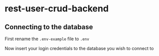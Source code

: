 # rest-user-crud-backend

## Connecting to the database
First rename the `.env-example` file to `.env`

Now insert your login credentials to the database you wish to connect to
 
